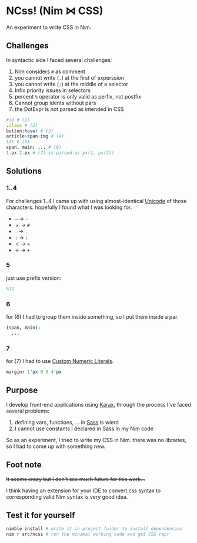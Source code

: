 ﻿# NCss! (Nim ⋈ CSS)
An experiment to write CSS in Nim.


## Challenges
In syntactic side I faced several challenges:

1. Nim considers `#` as comment
2. you cannot write (`.`) at the first of experssion
3. you cannot write (`:`) at the middle of a selector
4. Infix priority issues in selectors
5. percent `%` operator is only valid as perfix, not postfix
6. Cannot group idents without pars
7. the DotExpr is not parsed as intended in CSS

```nim
#id # (1)
.class # (2)
button:hover # (3)
article>span+img # (4)
12% # (5)
span, main: ... # (6)
1.px 2.px # (7) is parsed as px(1, px(2))
```

## Solutions

### 1..4
For challenges 1..4 I came up with using almost-identical [Unicode](https://www.amp-what.com/) of those characters. hopefully I found what I was looking for.

- `—` -> `-`
- `﹟` -> `#`
- `․` -> `.`
- `꞉` -> `:`
- `＜` -> `<`
- `＋` -> `+`

### 5
just use prefix version:
```nim
%12
```

### 6
for (6) I had to group them inside something, so I put them inside a par.

```nim
(span, main):
  ...
```

### 7
for (7) I had to use [Custom Numeric Literals](https://nim-lang.org/docs/manual.html#numeric-literals-custom-numeric-literals).


```nim
margin: 1'px 0 0 4'px
```

## Purpose
I develop front-end applications using [Karax](https://github.com/karaxnim/karax), through the process I've faced several problems:

1. defining vars, functions, ... in [Sass](https://sass-lang.com/)  is wierd
2. I cannot use constants I declared in Sass in my Nim code

So as an experiment, I tried to write my CSS in Nim. there was no libraries, so I had to come up with something new.

## Foot note
~~It seems crazy but I don't see much future for this work...~~

I think having an extension for your IDE to convert css syntax to corresponding valid Nim syntax is very good idea.

## Test it for yourself
```bash
nimble install # write it in project folder to install dependencies
nim r src/ncss # run the minimal working code and get CSS repr
```
